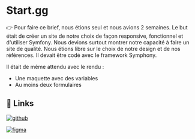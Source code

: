 # Start.gg

👉 Pour faire ce brief, nous étions seul et nous avions 2 semaines. Le but était de créer un site de notre choix de façon responsive, fonctionnel et d'utiliser Symfony. Nous devions surtout montrer notre capacité à faire un site de qualité. Nous étions libre sur le choix de notre design et de nos références. Il devait être codé avec le framework Symphony.

Il était de même attendu avec le rendu :
 - Une maquette avec des variables
 - Au moins deux formulaires


## 🔗 Links

[![github](https://img.shields.io/badge/GitHub-100000?style=for-the-badge&logo=github&logoColor=white)](https://github.com/SubRayZero/Start.gg)

[![figma](https://img.shields.io/badge/Figma-F24E1E?style=for-the-badge&logo=figma&logoColor=white)](https://www.figma.com/file/vxrjxvkjSTMw2FIpADlhTB/AWWWARDS?type=design&node-id=11%3A825&mode=design&t=2xkucIJhiAXeYHVL-1)
